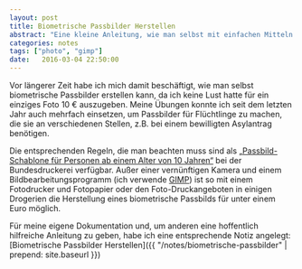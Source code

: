 ```yaml
---
layout: post
title: Biometrische Passbilder Herstellen
abstract: "Eine kleine Anleitung, wie man selbst mit einfachen Mitteln biometrische Passbilder herstellen kann"
categories: notes
tags: ["photo", "gimp"]
date:   2016-03-04 22:50:00
---
```


Vor längerer Zeit habe ich mich damit beschäftigt, wie man selbst biometrische Passbilder erstellen kann, da ich keine Lust hatte für ein einziges Foto 10 € auszugeben.
Meine Übungen konnte ich seit dem letzten Jahr auch mehrfach einsetzen, um Passbilder für Flüchtlinge zu machen, die sie an verschiedenen Stellen, z.B. bei einem bewilligten Asylantrag benötigen.

Die entsprechenden Regeln, die man beachten muss sind als [„Passbild-Schablone für Personen ab einem Alter von 10 Jahren“](https://www.bundesdruckerei.de/sites/default/files/passbildschablone_erwachsene.pdf) bei der Bundesdruckerei verfügbar.
Außer einer vernünftigen Kamera und einem Bildbearbeitungsprogramm (ich verwende [GIMP](https://www.gimp.org/)) ist so mit einem Fotodrucker und Fotopapier oder den Foto-Druckangeboten in einigen Drogerien die Herstellung eines biometrische Passbilds für unter einem Euro möglich.

Für meine eigene Dokumentation und, um anderen eine hoffentlich hilfreiche Anleitung zu geben, habe ich eine entsprechende Notiz angelegt:
[Biometrische Passbilder Herstellen]({{ "/notes/biometrische-passbilder" | prepend: site.baseurl }})
